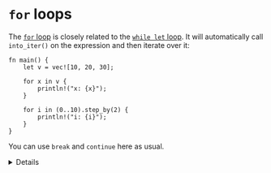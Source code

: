 # `for` loops

The [`for` loop](https://doc.rust-lang.org/std/keyword.for.html) is closely
related to the [`while let` loop](while-let-expressions.md). It will
automatically call `into_iter()` on the expression and then iterate over it:

<!-- mdbook-xgettext: skip -->
```rust,editable
fn main() {
    let v = vec![10, 20, 30];

    for x in v {
        println!("x: {x}");
    }
    
    for i in (0..10).step_by(2) {
        println!("i: {i}");
    }
}
```

You can use `break` and `continue` here as usual.

<details>
    
* Index iteration is not a special syntax in Rust for just that case.
* `(0..10)` is a range that implements an `Iterator` trait. 
* `step_by` is a method that returns another `Iterator` that skips every other element. 
* Modify the elements in the vector and explain the compiler errors. Change vector `v` to be mutable and the for loop to `for x in v.iter_mut()`.

</details>
